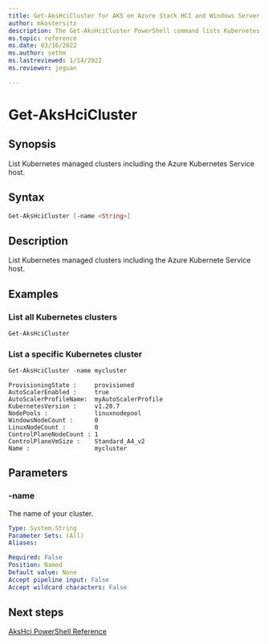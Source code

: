 ```yaml
---
title: Get-AksHciCluster for AKS on Azure Stack HCI and Windows Server
author: mkostersitz
description: The Get-AksHciCluster PowerShell command lists Kubernetes managed clusters including the Azure Kubernetes Service host.
ms.topic: reference
ms.date: 03/16/2022
ms.author: sethm 
ms.lastreviewed: 1/14/2022
ms.reviewer: jeguan

---
```


# Get-AksHciCluster

## Synopsis
List Kubernetes managed clusters including the Azure Kubernetes Service host.

## Syntax

```powershell
Get-AksHciCluster [-name <String>]
```

## Description
List Kubernetes managed clusters including the Azure Kubernete Service host.

## Examples

### List all Kubernetes clusters
```powershell
Get-AksHciCluster
```

### List a specific Kubernetes cluster
```powershell
Get-AksHciCluster -name mycluster
```

``` output
ProvisioningState :     provisioned
AutoScalerEnabled :     true
AutoScalerProfileName:  myAutoScalerProfile
KubernetesVersion :     v1.20.7
NodePools :             linuxnodepool
WindowsNodeCount :      0
LinuxNodeCount :        0
ControlPlaneNodeCount : 1
ControlPlaneVmSize :    Standard_A4_v2
Name :                  mycluster
```

## Parameters

### -name
The name of your cluster.

```yaml
Type: System.String
Parameter Sets: (All)
Aliases:

Required: False
Position: Named
Default value: None
Accept pipeline input: False
Accept wildcard characters: False
```
## Next steps

[AksHci PowerShell Reference](index.md)